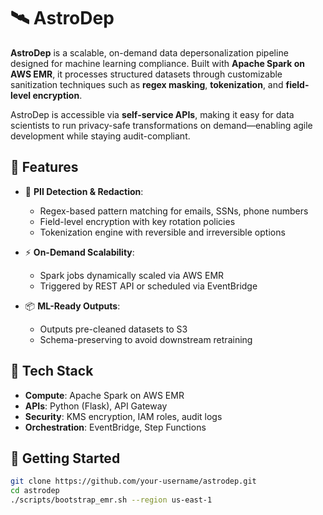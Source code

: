 # 🛰️ AstroDep

**AstroDep** is a scalable, on-demand data depersonalization pipeline designed for machine learning compliance. Built with **Apache Spark on AWS EMR**, it processes structured datasets through customizable sanitization techniques such as **regex masking**, **tokenization**, and **field-level encryption**.

AstroDep is accessible via **self-service APIs**, making it easy for data scientists to run privacy-safe transformations on demand—enabling agile development while staying audit-compliant.

## 📌 Features

- 🔐 **PII Detection & Redaction**:
  - Regex-based pattern matching for emails, SSNs, phone numbers
  - Field-level encryption with key rotation policies
  - Tokenization engine with reversible and irreversible options

- ⚡ **On-Demand Scalability**:
  - Spark jobs dynamically scaled via AWS EMR
  - Triggered by REST API or scheduled via EventBridge

- 📦 **ML-Ready Outputs**:
  - Outputs pre-cleaned datasets to S3
  - Schema-preserving to avoid downstream retraining

## 🧰 Tech Stack

- **Compute**: Apache Spark on AWS EMR
- **APIs**: Python (Flask), API Gateway
- **Security**: KMS encryption, IAM roles, audit logs
- **Orchestration**: EventBridge, Step Functions

## 🚀 Getting Started

```bash
git clone https://github.com/your-username/astrodep.git
cd astrodep
./scripts/bootstrap_emr.sh --region us-east-1
